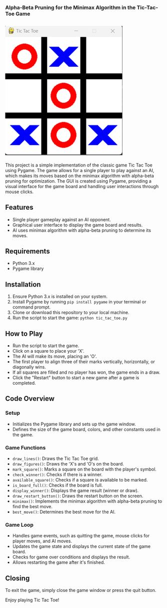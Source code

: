 ### Alpha-Beta Pruning for the Minimax Algorithm in the Tic-Tac-Toe Game
![image](https://github.com/oscarNCC/Tic-Tac-Toe-Game-w-Minimax-algorithm/blob/main/Screenshot.png) 
---
This project is a simple implementation of the classic game Tic Tac Toe using Pygame. The game allows for a single player to play against an AI, which makes its moves based on the minimax algorithm with alpha-beta pruning for optimization. The GUI is created using Pygame, providing a visual interface for the game board and handling user interactions through mouse clicks.

## Features

- Single player gameplay against an AI opponent.
- Graphical user interface to display the game board and results.
- AI uses minimax algorithm with alpha-beta pruning to determine its moves.

## Requirements

- Python 3.x
- Pygame library

## Installation

1. Ensure Python 3.x is installed on your system.
2. Install Pygame by running `pip install pygame` in your terminal or command prompt.
3. Clone or download this repository to your local machine.
4. Run the script to start the game: `python tic_tac_toe.py`

## How to Play

- Run the script to start the game.
- Click on a square to place your 'X'.
- The AI will make its move, placing an 'O'.
- The first player to align three of their marks vertically, horizontally, or diagonally wins.
- If all squares are filled and no player has won, the game ends in a draw.
- Click the "Restart" button to start a new game after a game is completed.

## Code Overview

### Setup

- Initializes the Pygame library and sets up the game window.
- Defines the size of the game board, colors, and other constants used in the game.

### Game Functions

- `draw_lines()`: Draws the Tic Tac Toe grid.
- `draw_figures()`: Draws the 'X's and 'O's on the board.
- `mark_square()`: Marks a square on the board with the player's symbol.
- `check_winner()`: Checks if there is a winner.
- `available_square()`: Checks if a square is available to be marked.
- `is_board_full()`: Checks if the board is full.
- `display_winner()`: Displays the game result (winner or draw).
- `draw_restart_button()`: Draws the restart button on the screen.
- `minimax()`: Implements the minimax algorithm with alpha-beta pruning to find the best move.
- `best_move()`: Determines the best move for the AI.

### Game Loop

- Handles game events, such as quitting the game, mouse clicks for player moves, and AI moves.
- Updates the game state and displays the current state of the game board.
- Checks for game over conditions and displays the result.
- Allows restarting the game after it's finished.

## Closing

To exit the game, simply close the game window or press the quit button.

Enjoy playing Tic Tac Toe!
